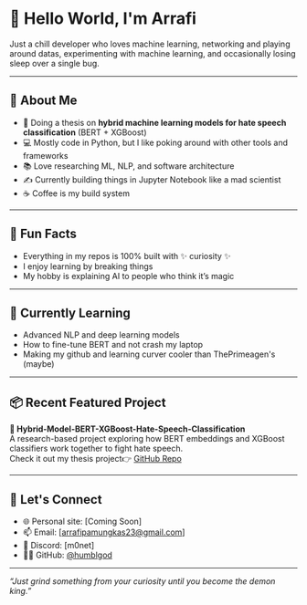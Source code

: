 # 👋 Hello World, I'm Arrafi  
Just a chill developer who loves machine learning, networking and playing around datas, experimenting with machine learning, and occasionally losing sleep over a single bug.

---

## 🚀 About Me

- 🔬 Doing a thesis on **hybrid machine learning models for hate speech classification** (BERT + XGBoost)
- 💻 Mostly code in Python, but I like poking around with other tools and frameworks
- 📚 Love researching ML, NLP, and software architecture
- ✍️ Currently building things in Jupyter Notebook like a mad scientist
- ☕ Coffee is my build system

---

## 🎉 Fun Facts

- Everything in my repos is 100% built with ✨ curiosity ✨  
- I enjoy learning by breaking things  
- My hobby is explaining AI to people who think it’s magic

---

## 🧠 Currently Learning

- Advanced NLP and deep learning models  
- How to fine-tune BERT and not crash my laptop  
- Making my github and learning curver cooler than ThePrimeagen's (maybe)  

---

## 📦 Recent Featured Project

**🧪 Hybrid-Model-BERT-XGBoost-Hate-Speech-Classification**  
A research-based project exploring how BERT embeddings and XGBoost classifiers work together to fight hate speech.  
Check it out my thesis project👉 [GitHub Repo](https://github.com/yourusername/Hybrid-Model-BERT-XGBoost-Hate-Speech-Classification)

---

## 💬 Let's Connect

- 🌐 Personal site: [Coming Soon]
- 📫 Email: [arrafipamungkas23@gmail.com]
- 🧠 Discord: [m0net]
- 🧑‍💻 GitHub: [@humblgod](https://github.com/humblgod)

---
<!-- - I will refactor code at 3 AM and call it “productive” -->    
<!-- - I have zero pets, but hundreds of virtual environments 🐍 -->  
_“Just grind something from your curiosity until you become the demon king.”_
